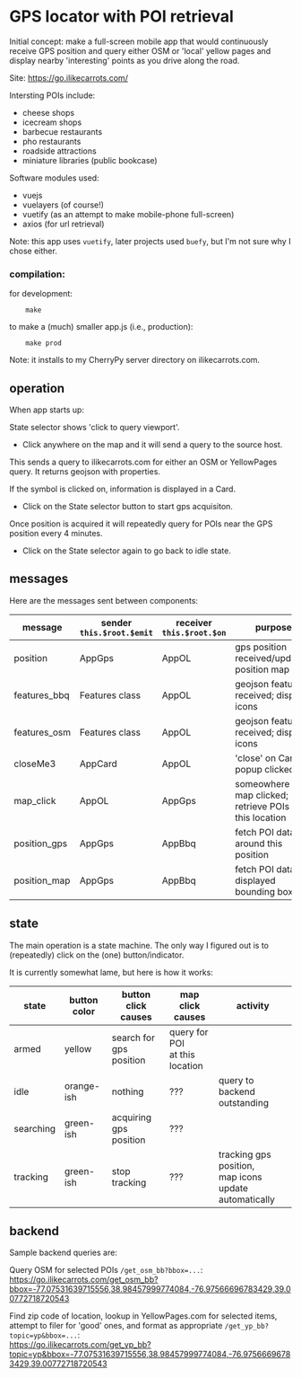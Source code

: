 
# GPS locator with POI retrieval

Initial concept: make a full-screen mobile app that would continuously
receive GPS position and query either OSM or 'local' yellow pages
and display nearby 'interesting' points as you drive along the road.

Site: https://go.ilikecarrots.com/

Intersting POIs include:
* cheese shops
* icecream shops
* barbecue restaurants
* pho restaurants
* roadside attractions
* miniature libraries (public bookcase)

Software modules used:

* vuejs
* vuelayers (of course!)
* vuetify (as an attempt to make mobile-phone full-screen)
* axios (for url retrieval)

Note: this app uses `vuetify`, later projects used `buefy`,
but I'm not sure why I chose either.

### compilation:

for development:
````
    make
````

to make a (much) smaller app.js (i.e., production):
````
    make prod
````
Note: it installs to my CherryPy server directory on ilikecarrots.com.

## operation

When app starts up:

State selector shows 'click to query viewport'.

* Click anywhere on the map and it will send a query to the source host.

This sends a query to ilikecarrots.com for either
an OSM or YellowPages query.
It returns geojson with properties.

If the symbol is clicked on, information is displayed in a Card.

* Click on the State selector button to start gps acquisiton.

Once position is acquired it will repeatedly query for POIs
near the GPS position every 4 minutes.

* Click on the State selector again to go back to idle state.

## messages

Here are the messages sent between components:

message      | sender<br/>`this.$root.$emit` | receiver<br/>`this.$root.$on` | purpose
------       | ------         | -------  | -------
position     | AppGps         | AppOL    | gps position received/updated; position map
features_bbq | Features class | AppOL    | geojson features received; display icons
features_osm | Features class | AppOL    | geojson features received; display icons
closeMe3     | AppCard        | AppOL    | 'close' on Card popup clicked on
map_click    | AppOL          | AppGps   | someowhere on map clicked; retrieve POIs at this location
position_gps | AppGps         | AppBbq   | fetch POI data around this position
position_map | AppGps         | AppBbq   | fetch POI data in displayed bounding box

## state

The main operation is a state machine.
The only way I figured out is to (repeatedly) click on the (one) button/indicator.

It is currently somewhat lame, but here is how it works:

state     | button color | button click causes     | map click causes  | activity
-----     | -----        | -----                   | -----             | ----
armed     | yellow       | search for gps position | query for POI<br/>at this location |
idle      | orange-ish   | nothing                 | ???              | query to backend outstanding
searching | green-ish    | acquiring gps position  | ???              |
tracking  | green-ish    | stop tracking           | ???              | tracking gps position,<br/>map icons update automatically

## backend

Sample backend queries are:

Query OSM for selected POIs `/get_osm_bb?bbox=...`:
<br/>
https://go.ilikecarrots.com/get_osm_bb?bbox=-77.07531639715556,38.98457999774084,-76.97566696783429,39.00772718720543

Find zip code of location, lookup in YellowPages.com for selected items,
attempt to filer for 'good' ones, and format as appropriate `/get_yp_bb?topic=yp&bbox=...`:
<br/>
https://go.ilikecarrots.com/get_yp_bb?topic=yp&bbox=-77.07531639715556,38.98457999774084,-76.97566696783429,39.00772718720543

